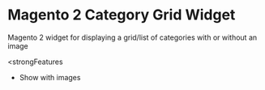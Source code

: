 # Magento 2 Category Grid Widget
Magento 2 widget for displaying a grid/list of categories with or without an image


<strongFeatures</strong>
<ul>
<li>Show with images</li>
</ul>
